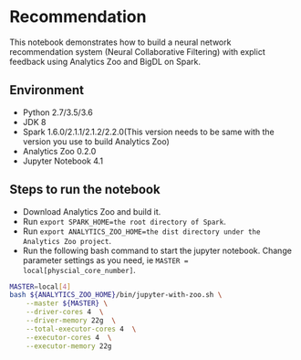 # Recommendation
This notebook demonstrates how to build a neural network recommendation system (Neural Collaborative Filtering) with explict feedback using Analytics Zoo and BigDL on Spark. 

## Environment
* Python 2.7/3.5/3.6
* JDK 8
* Spark 1.6.0/2.1.1/2.1.2/2.2.0(This version needs to be same with the version you use to build Analytics Zoo)
* Analytics Zoo 0.2.0
* Jupyter Notebook 4.1

## Steps to run the notebook
* Download Analytics Zoo and build it.
* Run `export SPARK_HOME=the root directory of Spark`.
* Run `export ANALYTICS_ZOO_HOME=the dist directory under the Analytics Zoo project`.
* Run the following bash command to start the jupyter notebook. Change parameter settings as you need, ie `MASTER = local[physcial_core_number]`.
```bash
MASTER=local[4]
bash ${ANALYTICS_ZOO_HOME}/bin/jupyter-with-zoo.sh \
    --master ${MASTER} \
    --driver-cores 4  \
    --driver-memory 22g  \
    --total-executor-cores 4  \
    --executor-cores 4  \
    --executor-memory 22g
```
